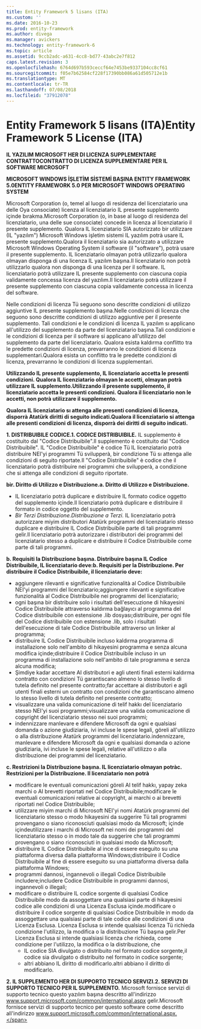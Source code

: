 ```yaml
---
title: Entity Framework 5 lisans (ITA)
ms.custom: ''
ms.date: 2016-10-23
ms.prod: entity-framework
ms.author: divega
ms.manager: avickers
ms.technology: entity-framework-6
ms.topic: article
ms.assetid: 9ccb2adc-a631-4cc8-bd77-43abc2e7f812
caps.latest.revision: 3
ms.openlocfilehash: 6764d697b593ceccf64e7453be9337104cc8cf61
ms.sourcegitcommit: f05e7b62584cf228f17390bb086a61d505712e1b
ms.translationtype: MT
ms.contentlocale: tr-TR
ms.lasthandoff: 07/08/2018
ms.locfileid: "37912078"
---
```

# <a name="entity-framework-5-license-ita"></a><span data-ttu-id="30902-102">Entity Framework 5 lisans (ITA)</span><span class="sxs-lookup"><span data-stu-id="30902-102">Entity Framework 5 License (ITA)</span></span>
<span data-ttu-id="30902-103">**IL YAZILIM MICROSOFT HER DI LICENZA SUPPLEMENTARE CONTRATTO**</span><span class="sxs-lookup"><span data-stu-id="30902-103">**CONTRATTO DI LICENZA SUPPLEMENTARE PER IL SOFTWARE MICROSOFT**</span></span>

<span data-ttu-id="30902-104">**MICROSOFT WINDOWS İŞLETİM SİSTEMİ BAŞINA ENTITY FRAMEWORK 5.0**</span><span class="sxs-lookup"><span data-stu-id="30902-104">**ENTITY FRAMEWORK 5.0 PER MICROSOFT WINDOWS OPERATING SYSTEM**</span></span>

<span data-ttu-id="30902-105">Microsoft Corporation (o, temel al luogo di residenza del licenziatario una delle Oya consociate) licenza al licenziatario IL presente supplemento içinde bırakma.</span><span class="sxs-lookup"><span data-stu-id="30902-105">Microsoft Corporation (o, in base al luogo di residenza del licenziatario, una delle sue consociate) concede in licenza al licenziatario il presente supplemento.</span></span> <span data-ttu-id="30902-106">Qualora IL licenziatario SIA autorizzato bir utilizzare (IL "yazılım") Microsoft Windows işletim sistemi IL yazılım potrà usare IL presente supplemento.</span><span class="sxs-lookup"><span data-stu-id="30902-106">Qualora il licenziatario sia autorizzato a utilizzare Microsoft Windows Operating System il software (il "software"), potrà usare il presente supplemento.</span></span> <span data-ttu-id="30902-107">IL licenziatario olmayan potrà utilizzarlo qualora olmayan disponga di una licenza IL yazılım başına.</span><span class="sxs-lookup"><span data-stu-id="30902-107">Il licenziatario non potrà utilizzarlo qualora non disponga di una licenza per il software.</span></span> <span data-ttu-id="30902-108">IL licenziatario potrà utilizzare IL presente supplemento con ciascuna copia validamente concessa licenza del yazılım.</span><span class="sxs-lookup"><span data-stu-id="30902-108">Il licenziatario potrà utilizzare il presente supplemento con ciascuna copia validamente concessa in licenza del software.</span></span>

<span data-ttu-id="30902-109">Nelle condizioni di licenza Tü seguono sono descritte condizioni di utilizzo aggiuntive IL presente supplemento başına.</span><span class="sxs-lookup"><span data-stu-id="30902-109">Nelle condizioni di licenza che seguono sono descritte condizioni di utilizzo aggiuntive per il presente supplemento.</span></span> <span data-ttu-id="30902-110">Tali condizioni e le condizioni di licenza IL yazılım sı applicano all'utilizzo del supplemento da parte del licenziatario başına.</span><span class="sxs-lookup"><span data-stu-id="30902-110">Tali condizioni e le condizioni di licenza per il software si applicano all'utilizzo del supplemento da parte del licenziatario.</span></span> <span data-ttu-id="30902-111">Qualora esista kaldırma conflitto tra le predette condizioni di licenza, prevarranno le condizioni di licenza supplementari.</span><span class="sxs-lookup"><span data-stu-id="30902-111">Qualora esista un conflitto tra le predette condizioni di licenza, prevarranno le condizioni di licenza supplementari.</span></span>

<span data-ttu-id="30902-112">**Utilizzando IL presente supplemento, IL licenziatario accetta le presenti condizioni. Qualora IL licenziatario olmayan le accetti, olmayan potrà utilizzare IL supplemento.**</span><span class="sxs-lookup"><span data-stu-id="30902-112">**Utilizzando il presente supplemento, il licenziatario accetta le presenti condizioni. Qualora il licenziatario non le accetti, non potrà utilizzare il supplemento.**</span></span>

<span data-ttu-id="30902-113">**Qualora IL licenziatario sı attenga alle presenti condizioni di licenza, disporrà Atatürk diritti di seguito indicati.**</span><span class="sxs-lookup"><span data-stu-id="30902-113">**Qualora il licenziatario si attenga alle presenti condizioni di licenza, disporrà dei diritti di seguito indicati.**</span></span>

<span data-ttu-id="30902-114">**1. DISTRIBUIBILE CODICE.**</span><span class="sxs-lookup"><span data-stu-id="30902-114">**1. CODICE DISTRIBUIBILE.**</span></span> <span data-ttu-id="30902-115">IL supplemento è costituito dal "Codice Distribuibile".</span><span class="sxs-lookup"><span data-stu-id="30902-115">Il supplemento è costituito dal "Codice Distribuibile".</span></span> <span data-ttu-id="30902-116">IL "Codice Distribuibile" è codice Tü IL licenziatario potrà distribuire NEI'yi programmi Tü svilupperà, bir condizione Tü sı attenga alle condizioni di seguito riportate.</span><span class="sxs-lookup"><span data-stu-id="30902-116">Il "Codice Distribuibile" è codice che il licenziatario potrà distribuire nei programmi che svilupperà, a condizione che si attenga alle condizioni di seguito riportate.</span></span>

<span data-ttu-id="30902-117">**bir. Diritto di Utilizzo e Distribuzione.**</span><span class="sxs-lookup"><span data-stu-id="30902-117">**a. Diritto di Utilizzo e Distribuzione.**</span></span>

-   <span data-ttu-id="30902-118">IL licenziatario potrà duplicare e distribuire IL formato codice oggetto del supplemento içinde.</span><span class="sxs-lookup"><span data-stu-id="30902-118">Il licenziatario potrà duplicare e distribuire il formato in codice oggetto del supplemento.</span></span>
-   <span data-ttu-id="30902-119">*Bir Terzi Distribuzione.*</span><span class="sxs-lookup"><span data-stu-id="30902-119">*Distribuzione a Terzi.*</span></span> <span data-ttu-id="30902-120">IL licenziatario potrà autorizzare miyim distributori Atatürk programmi del licenziatario stesso duplicare e distribuire IL Codice Distribuibile parte di tali programmi gelir.</span><span class="sxs-lookup"><span data-stu-id="30902-120">Il licenziatario potrà autorizzare i distributori dei programmi del licenziatario stesso a duplicare e distribuire il Codice Distribuibile come parte di tali programmi.</span></span>

<span data-ttu-id="30902-121">**b. Requisiti la Distribuzione başına. Distribuire başına IL Codice Distribuibile, IL licenziatario deve:**</span><span class="sxs-lookup"><span data-stu-id="30902-121">**b. Requisiti per la Distribuzione. Per distribuire il Codice Distribuibile, il licenziatario deve:**</span></span>

-   <span data-ttu-id="30902-122">aggiungere rilevanti e significative funzionalità al Codice Distribuibile NEI'yi programmi del licenziatario;</span><span class="sxs-lookup"><span data-stu-id="30902-122">aggiungere rilevanti e significative funzionalità al Codice Distribuibile nei programmi del licenziatario;</span></span>
-   <span data-ttu-id="30902-123">ogni başına bir distribuire solo i risultati dell'esecuzione di hikayesini Codice Distribuibile attraverso kaldırma bağlayıcı al programma del Codice distribuibile con estensione .lib dosyası;</span><span class="sxs-lookup"><span data-stu-id="30902-123">distribuire, per ogni file del Codice distribuibile con estensione .lib, solo i risultati dell'esecuzione di tale Codice Distribuibile attraverso un linker al programma;</span></span>
-   <span data-ttu-id="30902-124">distribuire IL Codice Distribuibile incluso kaldırma programma di installazione solo nell'ambito di hikayesini programma e senza alcuna modifica içinde;</span><span class="sxs-lookup"><span data-stu-id="30902-124">distribuire il Codice Distribuibile incluso in un programma di installazione solo nell'ambito di tale programma e senza alcuna modifica;</span></span>
-   <span data-ttu-id="30902-125">Şimdiye kadar accettare AI distributori e agli utenti finali esterni kaldırma contratto con condizioni Tü garantiscano almeno lo stesso livello di tutela definito nel presente contratto;</span><span class="sxs-lookup"><span data-stu-id="30902-125">far accettare ai distributori e agli utenti finali esterni un contratto con condizioni che garantiscano almeno lo stesso livello di tutela definito nel presente contratto;</span></span>
-   <span data-ttu-id="30902-126">visualizzare una valida comunicazione di telif hakkı del licenziatario stesso NEI'yi suoi programmi;</span><span class="sxs-lookup"><span data-stu-id="30902-126">visualizzare una valida comunicazione di copyright del licenziatario stesso nei suoi programmi;</span></span>
-   <span data-ttu-id="30902-127">indennizzare manlevare e difendere Microsoft da ogni e qualsiasi domanda o azione giudiziaria, ivi incluse le spese legali, göreli all'utilizzo o alla distribuzione Atatürk programmi del licenziatario.</span><span class="sxs-lookup"><span data-stu-id="30902-127">indennizzare, manlevare e difendere Microsoft da ogni e qualsiasi domanda o azione giudiziaria, ivi incluse le spese legali, relative all'utilizzo o alla distribuzione dei programmi del licenziatario.</span></span>

<span data-ttu-id="30902-128">**c. Restrizioni la Distribuzione başına. IL licenziatario olmayan potrà**</span><span class="sxs-lookup"><span data-stu-id="30902-128">**c. Restrizioni per la Distribuzione. Il licenziatario non potrà**</span></span>

-   <span data-ttu-id="30902-129">modificare le eventuali comunicazioni göreli AI telif hakkı, yapay zeka marchi o AI brevetti riportati nel Codice Distribuibile;</span><span class="sxs-lookup"><span data-stu-id="30902-129">modificare le eventuali comunicazioni relative ai copyright, ai marchi o ai brevetti riportati nel Codice Distribuibile;</span></span>
-   <span data-ttu-id="30902-130">utilizzare miyim marchi di Microsoft NEI'yi nomi Atatürk programmi del licenziatario stesso o modo hikayesini da suggerire Tü tali programmi provengano o siano riconosciuti qualsiasi modo da Microsoft; içinde içinde</span><span class="sxs-lookup"><span data-stu-id="30902-130">utilizzare i marchi di Microsoft nei nomi dei programmi del licenziatario stesso o in modo tale da suggerire che tali programmi provengano o siano riconosciuti in qualsiasi modo da Microsoft;</span></span>
-   <span data-ttu-id="30902-131">distribuire IL Codice Distribuibile al ince di essere eseguito su una piattaforma diversa dalla piattaforma Windows;</span><span class="sxs-lookup"><span data-stu-id="30902-131">distribuire il Codice Distribuibile al fine di essere eseguito su una piattaforma diversa dalla piattaforma Windows;</span></span>
-   <span data-ttu-id="30902-132">programmi dannosi, ingannevoli o illegali Codice Distribuibile includere;</span><span class="sxs-lookup"><span data-stu-id="30902-132">includere Codice Distribuibile in programmi dannosi, ingannevoli o illegali;</span></span>
-   <span data-ttu-id="30902-133">modificare o distribuire IL codice sorgente di qualsiasi Codice Distribuibile modo da assoggettare una qualsiasi parte di hikayesini codice alle condizioni di una Licenza Esclusa içinde.</span><span class="sxs-lookup"><span data-stu-id="30902-133">modificare o distribuire il codice sorgente di qualsiasi Codice Distribuibile in modo da assoggettare una qualsiasi parte di tale codice alle condizioni di una Licenza Esclusa.</span></span> <span data-ttu-id="30902-134">Licenza Esclusa sı intende qualsiasi licenza Tü richieda condizione l'utilizzo, la modifica o la distribuzione Tü başına gelir.</span><span class="sxs-lookup"><span data-stu-id="30902-134">Per Licenza Esclusa si intende qualsiasi licenza che richieda, come condizione per l'utilizzo, la modifica o la distribuzione, che</span></span>
    -   <span data-ttu-id="30902-135">IL codice SIA divulgato o distribuito nel formato codice sorgente,</span><span class="sxs-lookup"><span data-stu-id="30902-135">il codice sia divulgato o distribuito nel formato in codice sorgente;</span></span>
    -   <span data-ttu-id="30902-136">altri abbiano IL diritto di modificarlo.</span><span class="sxs-lookup"><span data-stu-id="30902-136">altri abbiano il diritto di modificarlo.</span></span>

<span data-ttu-id="30902-137">**2. IL SUPPLEMENTO HER DI SUPPORTO TECNICO SERVIZI.**</span><span class="sxs-lookup"><span data-stu-id="30902-137">**2. SERVIZI DI SUPPORTO TECNICO PER IL SUPPLEMENTO.**</span></span> <span data-ttu-id="30902-138">Microsoft fornisce servizi di supporto tecnico questo yazılım başına descritto all'indirizzo www.support.microsoft.com/common/international.aspx gelir.</span><span class="sxs-lookup"><span data-stu-id="30902-138">Microsoft fornisce servizi di supporto tecnico per questo software come descritto all'indirizzo www.support.microsoft.com/common/international.aspx.</span></span>
